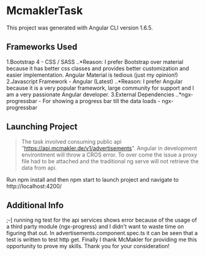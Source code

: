 # McmaklerTask

This project was generated with Angular CLI version 1.6.5.

## Frameworks Used

1.Bootstrap 4 - CSS / SASS
..*Reason: I prefer Bootstrap over material because it has better css classes and provides better customization and easier implementation. Angular Material is tedious (just my opinion!)
2.Javascript Framework - Angular (Latest)
..*Reason: I prefer Angular because it is a very popular framework, large community for support and I am a very passionate Angular developer.
3.External Dependencies
..*ngx-progressbar - For showing a progress bar till the data loads - ngx-progressbar

## Launching Project

>The task involved consuming public api "https://api.mcmakler.de/v1/advertisements". Angular in development environtment will throw a CROS error. To over come the issue a proxy file had to be attached and the traditional ng serve will not retrieve the data from api.

Run npm install and then npm start to launch project and navigate to http://localhost:4200/

## Additional Info

;-[ running ng test for the api services shows error because of the usage of a third party module (ngx-progress) and I didn't want to waste time on figuring that out.
In advertisements.component.spec.ts it can be seen that a test is written to test http get.
Finally I thank McMakler for providing me this opportunity to prove my skills. Thank you for your consideration!
